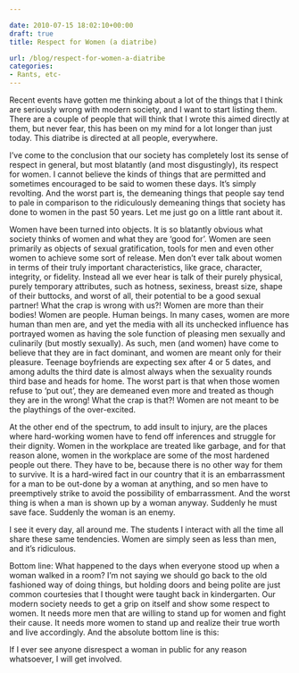 ```yaml
---

date: 2010-07-15 18:02:10+00:00
draft: true
title: Respect for Women (a diatribe)

url: /blog/respect-for-women-a-diatribe
categories:
- Rants, etc-
---
```


Recent events have gotten me thinking about a lot of the things that I think are seriously wrong with modern society, and I want to start listing them. There are a couple of people that will think that I wrote this aimed directly at them, but never fear, this has been on my mind for a lot longer than just today. This diatribe is directed at all people, everywhere.




I’ve come to the conclusion that our society has completely lost its sense of respect in general, but most blatantly (and most disgustingly), its respect for women. I cannot believe the kinds of things that are permitted and sometimes encouraged to be said to women these days. It’s simply revolting. And the worst part is, the demeaning things that people say tend to pale in comparison to the ridiculously demeaning things that society has done to women in the past 50 years. Let me just go on a little rant about it.




Women have been turned into objects. It is so blatantly obvious what society thinks of women and what they are ‘good for’. Women are seen primarily as objects of sexual gratification, tools for men and even other women to achieve some sort of release. Men don’t ever talk about women in terms of their truly important characteristics, like grace, character, integrity, or fidelity. Instead all we ever hear is talk of their purely physical, purely temporary attributes, such as hotness, sexiness, breast size, shape of their buttocks, and worst of all, their potential to be a good sexual partner! What the crap is wrong with us?! Women are more than their bodies! Women are people. Human beings. In many cases, women are more human than men are, and yet the media with all its unchecked influence has portrayed women as having the sole function of pleasing men sexually and culinarily (but mostly sexually). As such, men (and women) have come to believe that they are in fact dominant, and women are meant only for their pleasure. Teenage boyfriends are expecting sex after 4 or 5 dates, and among adults the third date is almost always when the sexuality rounds third base and heads for home. The worst part is that when those women refuse to ‘put out’, they are demeaned even more and treated as though they are in the wrong! What the crap is that?! Women are not meant to be the playthings of the over-excited.




At the other end of the spectrum, to add insult to injury, are the places where hard-working women have to fend off inferences and struggle for their dignity. Women in the workplace are treated like garbage, and for that reason alone, women in the workplace are some of the most hardened people out there. They have to be, because there is no other way for them to survive. It is a hard-wired fact in our country that it is an embarrassment for a man to be out-done by a woman at anything, and so men have to preemptively strike to avoid the possibility of embarrassment. And the worst thing is when a man is shown up by a woman anyway. Suddenly he must save face. Suddenly the woman is an enemy. 




I see it every day, all around me. The students I interact with all the time all share these same tendencies. Women are simply seen as less than men, and it’s ridiculous. 




Bottom line: What happened to the days when everyone stood up when a woman walked in a room? I’m not saying we should go back to the old fashioned way of doing things, but holding doors and being polite are just common courtesies that I thought were taught back in kindergarten. Our modern society needs to get a grip on itself and show some respect to women. It needs more men that are willing to stand up for women and fight their cause. It needs more women to stand up and realize their true worth and live accordingly. And the absolute bottom line is this:




If I ever see anyone disrespect a woman in public for any reason whatsoever, I will get involved.
